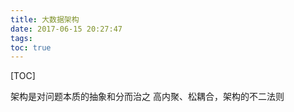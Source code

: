 ```yaml
---
title: 大数据架构
date: 2017-06-15 20:27:47
tags:
toc: true
---
```


[TOC]


架构是对问题本质的抽象和分而治之
高内聚、松耦合，架构的不二法则